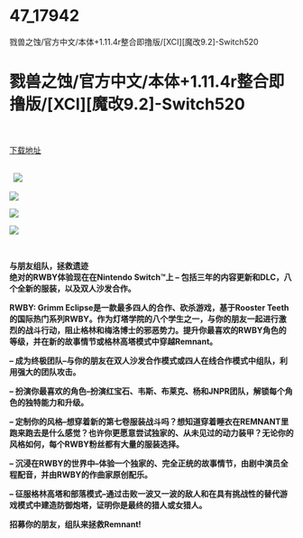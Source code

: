 # 47_17942
戮兽之蚀/官方中文/本体+1.11.4r整合即撸版/[XCI][魔改9.2]-Switch520
# 戮兽之蚀/官方中文/本体+1.11.4r整合即撸版/[XCI][魔改9.2]-Switch520
 <br/></br>
[下载地址](https://www.switch520.cc/article/17942 "下载地址")
<br/></br>

<p><strong>&nbsp; <img src="https://www.switch520.cc/muke_img/upload_art_editor_20210514-1_208726fa81cfdf3a156b8869412446c5.jpg"> </strong></p>
<p><strong><img src="https://www.switch520.cc/muke_img/upload_art_editor_20210514-1_81f15f46e49623334c45a20efb58e56c.jpg"></strong></p>
<p><strong><img src="https://www.switch520.cc/muke_img/upload_art_editor_20210514-1_4c52e0ac7b59895286ce39b27cee1e86.jpg"></strong></p>
<p><strong><img src="https://www.switch520.cc/muke_img/upload_art_editor_20210514-1_5b55387b23207f2544f597994641b2b8.jpg"></strong></p>
<p>&nbsp;</p>
<p><strong>与朋友组队，拯救遗迹</strong><br>
<strong>绝对的RWBY体验现在在Nintendo Switch™上 – 包括三年的内容更新和DLC，八个全新的服装，以及双人沙发合作。</strong></p>
<p><strong>RWBY: Grimm Eclipse是一款最多四人的合作、砍杀游戏，基于Rooster Teeth的国际热门系列RWBY。作为灯塔学院的八个学生之一，与你的朋友一起进行激烈的战斗行动，阻止格林和梅洛博士的邪恶势力。提升你最喜欢的RWBY角色的等级，并在新的故事情节或格林高塔模式中穿越Remnant。</strong></p>
<p><strong>– 成为终极团队–与你的朋友在双人沙发合作模式或四人在线合作模式中组队，利用强大的团队攻击。</strong></p>
<p><strong>– 扮演你最喜欢的角色–扮演红宝石、韦斯、布莱克、杨和JNPR团队，解锁每个角色的独特能力和升级。</strong></p>
<p><strong>– 定制你的风格–想穿着新的第七卷服装战斗吗？想知道穿着睡衣在REMNANT里跑来跑去是什么感觉？也许你更愿意尝试独家的、从未见过的动力装甲？无论你的风格如何，每个RWBY粉丝都有大量的服装选择。</strong></p>
<p><strong>– 沉浸在RWBY的世界中–体验一个独家的、完全正统的故事情节，由剧中演员全程配音，并由RWBY的作曲家原创配乐。</strong></p>
<p><strong>– 征服格林高塔和部落模式–通过击败一波又一波的敌人和在具有挑战性的替代游戏模式中建造防御炮塔，证明你是最终的猎人或女猎人。</strong></p>
<p><strong>招募你的朋友，组队来拯救Remnant!</strong></p>
<p><strong>&nbsp;</strong></p>
<p><strong>&nbsp;</strong></p>
